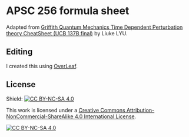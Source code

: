 # APSC 256 formula sheet

Adapted from [Griffith Quantum Mechanics Time Dependent Perturbation theory CheatSheet (UCB 137B final)](https://www.overleaf.com/articles/griffith-quantum-mechanics-time-dependent-perturbation-theory-cheatsheet-ucb-137b-final/jwynrzctvqgp) by Liuke LYU.

## Editing
I created this using [OverLeaf](https://www.overleaf.com).

## License
Shield: [![CC BY-NC-SA 4.0][cc-by-nc-sa-shield]][cc-by-nc-sa]

This work is licensed under a
[Creative Commons Attribution-NonCommercial-ShareAlike 4.0 International License][cc-by-nc-sa].

[![CC BY-NC-SA 4.0][cc-by-nc-sa-image]][cc-by-nc-sa]

[cc-by-nc-sa]: http://creativecommons.org/licenses/by-nc-sa/4.0/
[cc-by-nc-sa-image]: https://licensebuttons.net/l/by-nc-sa/4.0/88x31.png
[cc-by-nc-sa-shield]: https://img.shields.io/badge/License-CC%20BY--NC--SA%204.0-lightgrey.svg

